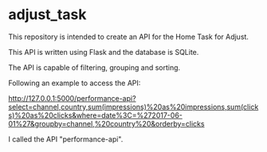 # adjust_task

This repository is intended to create an API for the Home Task for Adjust.

This API is written using Flask and the database is SQLite.

The API is capable of filtering, grouping and sorting.

Following an example to access the API:

http://127.0.0.1:5000/performance-api?select=channel,country,sum(impressions)%20as%20impressions,sum(clicks)%20as%20clicks&where=date%3C=%272017-06-01%27&groupby=channel,%20country%20&orderby=clicks

I called the API "performance-api".

